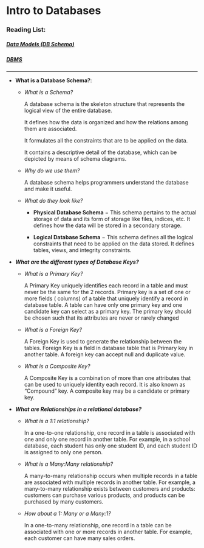 ﻿# Intro to Databases

### Reading List:

##### [Data Models (DB Schema)](https://docs.microsoft.com/en-us/aspnet/core/data/ef-mvc/complex-data-model?view=aspnetcore-2.0)
##### [DBMS](https://www.tutorialspoint.com/dbms/dbms_overview.htm)

---

* **What is a Database Schema?**:
	* *What is a Schema?* 
	
		A database schema is the skeleton structure that represents the logical view of the entire database. 
		
		It defines how the data is organized and how the relations among them are associated. 
		
		It formulates all the constraints that are to be applied on the data.

		It contains a descriptive detail of the database, which can be depicted by means of schema diagrams.
	
	* *Why do we use them?*

		A database schema helps programmers understand the database and make it useful.

		
	* *What do they look like?*
		
		* **Physical Database Schema** − This schema pertains to the actual storage of data and its form of storage like files, indices, etc. It defines how the data will be stored in a secondary storage.

		* **Logical Database Schema** − This schema defines all the logical constraints that need to be applied on the data stored. It defines tables, views, and integrity constraints.

* ***What are the different types of Database Keys?***
	* *What is a Primary Key?*

		A Primary Key uniquely identifies each record in a table and must never be the same for the 2 records. Primary key is a set of one or more fields ( columns) of a table that uniquely identify a record in database table. A table can have only one primary key and one candidate key can select as a primary key. The primary key should be chosen such that its attributes are never or rarely changed
	
	* *What is a Foreign Key?*

		A Foreign Key is used to generate the relationship between the tables. Foreign Key is a field in database table that is Primary key in another table. A foreign key can accept null and duplicate value.
	
	* *What is a Composite Key?*

		A Composite Key is a combination of more than one attributes that can be used to uniquely identity each record. It is also known as “Compound” key. A composite key may be a candidate or primary key.
	
* ***What are Relationships in a relational database?***
	* *What is a 1:1 relationship?*

		In a one-to-one relationship, one record in a table is associated with one and only one record in another table. For example, in a school database, each student has only one student ID, and each student ID is assigned to only one person.
	
	* *What is a Many:Many relationship?*

		A many-to-many relationship occurs when multiple records in a table are associated with multiple records in another table. For example, a many-to-many relationship exists between customers and products: customers can purchase various products, and products can be purchased by many customers.

	* *How about a 1: Many or a Many:1?*
		
		In a one-to-many relationship, one record in a table can be associated with one or more records in another table. For example, each customer can have many sales orders.
